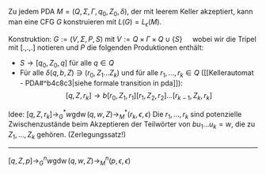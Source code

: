 Zu jedem PDA $M=\left(Q, \Sigma, \Gamma, q_0, Z_0, \delta\right)$, der mit leerem Keller akzeptiert, kann man eine CFG $G$ konstruieren mit $L(G)=L_\epsilon(M)$.

Konstruktion: $G:=(V, \Sigma, P, S)$ mit
$V:=Q \times \Gamma \times Q \cup\{S\} \quad$ wobei wir die Tripel mit [.,.,.] notieren und $P$ die folgenden Produktionen enthält:
- $S \rightarrow\left[q_0, Z_0, q\right]$ für alle $q \in Q$
- Für alle $\delta(q, b, Z) \ni\left(r_0, Z_1 \ldots Z_k\right)$ und für alle $r_1, \ldots, r_k \in Q$ ([[Kellerautomat - PDA#^b4c8c3|siehe formale transition in pda]]):
$$\begin{equation*}
\left[q, Z, r_k\right] \rightarrow b\left[r_0, Z_1, r_1\right]\left[r_1, Z_2, r_2\right] \ldots\left[r_{k-1}, Z_k, r_k\right]
\end{equation*}$$

Idee: $\left[q, Z, r_k\right] \rightarrow_G^* w \operatorname{gdw}(q, w, Z) \rightarrow_M^*\left(r_k, \epsilon, \epsilon\right)$
Die $r_1, \ldots, r_k$ sind potenzielle Zwischenzustände beim Akzeptieren der Teilwörter von $b u_1 \ldots u_k=w$, die zu $Z_1, \ldots, Z_k$ gehören. (Zerlegungssatz!)

____
$[q, Z, p] \rightarrow_G^n w \operatorname{gdw}(q, w, Z) \rightarrow_M^n(p, \epsilon, \epsilon)$


